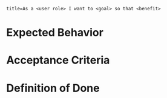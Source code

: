 `title=As a <user role> I want to <goal> so that <benefit>`

# Expected Behavior

# Acceptance Criteria

# Definition of Done
